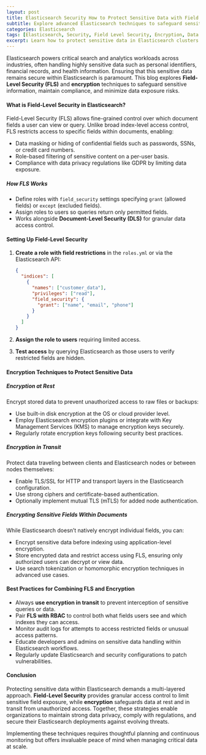 ```yaml
---
layout: post
title: Elasticsearch Security How to Protect Sensitive Data with Field Level Security and Encryption
subtitle: Explore advanced Elasticsearch techniques to safeguard sensitive data using field level security and encryption strategies
categories: Elasticsearch
tags: [Elasticsearch, Security, Field Level Security, Encryption, Data Protection, DevOps, Kubernetes, Data Privacy]
excerpt: Learn how to protect sensitive data in Elasticsearch clusters by implementing field level security and encryption to ensure compliance and robust data privacy.
---
```

Elasticsearch powers critical search and analytics workloads across industries, often handling highly sensitive data such as personal identifiers, financial records, and health information. Ensuring that this sensitive data remains secure within Elasticsearch is paramount. This blog explores **Field-Level Security (FLS)** and **encryption** techniques to safeguard sensitive information, maintain compliance, and minimize data exposure risks.

#### What is Field-Level Security in Elasticsearch?

Field-Level Security (FLS) allows fine-grained control over which document fields a user can view or query. Unlike broad index-level access control, FLS restricts access to specific fields within documents, enabling:

- Data masking or hiding of confidential fields such as passwords, SSNs, or credit card numbers.
- Role-based filtering of sensitive content on a per-user basis.
- Compliance with data privacy regulations like GDPR by limiting data exposure.

##### How FLS Works

- Define roles with `field_security` settings specifying `grant` (allowed fields) or `except` (excluded fields).
- Assign roles to users so queries return only permitted fields.
- Works alongside **Document-Level Security (DLS)** for granular data access control.

#### Setting Up Field-Level Security

1. **Create a role with field restrictions** in the `roles.yml` or via the Elasticsearch API:
   ```json
   {
     "indices": [
       {
         "names": ["customer_data"],
         "privileges": ["read"],
         "field_security": {
           "grant": ["name", "email", "phone"]
         }
       }
     ]
   }
   ```

2. **Assign the role to users** requiring limited access.

3. **Test access** by querying Elasticsearch as those users to verify restricted fields are hidden.

#### Encryption Techniques to Protect Sensitive Data

##### Encryption at Rest

Encrypt stored data to prevent unauthorized access to raw files or backups:

- Use built-in disk encryption at the OS or cloud provider level.
- Employ Elasticsearch encryption plugins or integrate with Key Management Services (KMS) to manage encryption keys securely.
- Regularly rotate encryption keys following security best practices.

##### Encryption in Transit

Protect data traveling between clients and Elasticsearch nodes or between nodes themselves:

- Enable TLS/SSL for HTTP and transport layers in the Elasticsearch configuration.
- Use strong ciphers and certificate-based authentication.
- Optionally implement mutual TLS (mTLS) for added node authentication.

##### Encrypting Sensitive Fields Within Documents

While Elasticsearch doesn’t natively encrypt individual fields, you can:

- Encrypt sensitive data before indexing using application-level encryption.
- Store encrypted data and restrict access using FLS, ensuring only authorized users can decrypt or view data.
- Use search tokenization or homomorphic encryption techniques in advanced use cases.

#### Best Practices for Combining FLS and Encryption

- Always **use encryption in transit** to prevent interception of sensitive queries or data.
- Pair **FLS with RBAC** to control both what fields users see and which indexes they can access.
- Monitor audit logs for attempts to access restricted fields or unusual access patterns.
- Educate developers and admins on sensitive data handling within Elasticsearch workflows.
- Regularly update Elasticsearch and security configurations to patch vulnerabilities.

#### Conclusion

Protecting sensitive data within Elasticsearch demands a multi-layered approach. **Field-Level Security** provides granular access control to limit sensitive field exposure, while **encryption** safeguards data at rest and in transit from unauthorized access. Together, these strategies enable organizations to maintain strong data privacy, comply with regulations, and secure their Elasticsearch deployments against evolving threats.

Implementing these techniques requires thoughtful planning and continuous monitoring but offers invaluable peace of mind when managing critical data at scale.
